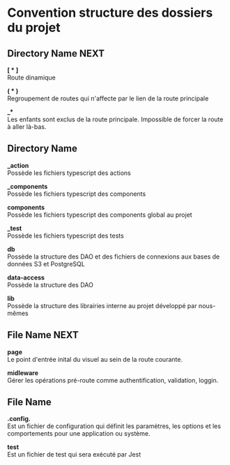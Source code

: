 # Convention structure des dossiers du projet

## Directory Name NEXT

**[ * ]**<br>
Route dinamique

**( \* )**<br>
Regroupement de routes qui n'affecte par le lien de la route principale

**\_\***<br>
Les enfants sont exclus de la route principale. Impossible de forcer la route à aller là-bas.

## Directory Name

**\_action**<br>
Possède les fichiers typescript des actions

**\_components**<br>
Possède les fichiers typescript des components

**components**<br>
Possède les fichiers typescript des components global au projet

**\_test**<br>
Possède les fichiers typescript des tests

**db**<br>
Possède la structure des DAO et des fichiers de connexions aux bases de données S3 et PostgreSQL

**data-access**<br>
Possède la structure des DAO

**lib**<br>
Possède la structure des librairies interne au projet développé par nous-mêmes

## File Name NEXT

**page**<br>
Le point d'entrée inital du visuel au sein de la route courante.

**midleware**<br>
Gérer les opérations pré-route comme authentification, validation, loggin.

## File Name

**.config.**<br>
Est un fichier de configuration qui définit les paramètres, les options et les comportements pour une application ou système.

**test**<br>
Est un fichier de test qui sera exécuté par Jest
